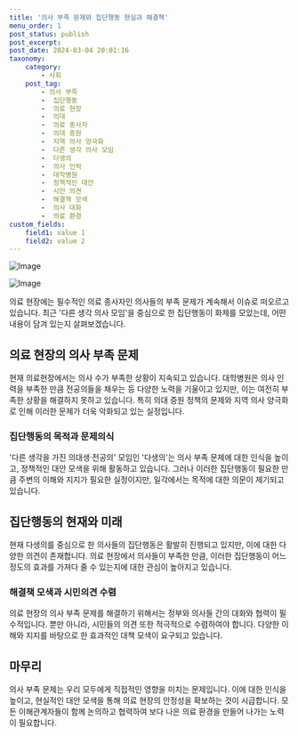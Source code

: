 ```yaml
---
title: '의사 부족 문제와 집단행동 현실과 해결책'
menu_order: 1
post_status: publish
post_excerpt: 
post_date: 2024-03-04 20:01:16
taxonomy:
    category:
        - 사회
    post_tag:
        - 의사 부족
        -  집단행동
        -  의료 현장
        -  의대
        -  의료 종사자
        -  의대 증원
        -  지역 의사 양극화
        -  다른 생각 의사 모임
        -  다생의
        -  의사 인력
        -  대학병원
        -  정책적인 대안
        -  시민 의견
        -  해결책 모색
        -  의사 대화
        -  의료 환경
custom_fields:
    field1: value 1
    field2: value 2
---
```


![Image](https://imgnews.pstatic.net/image/081/2024/03/04/0003434413_001_20240304050416619.jpg?type=w647)

![Image](https://imgnews.pstatic.net/image/081/2024/03/04/0003434413_002_20240304050416657.jpg?type=w647)

의료 현장에는 필수적인 의료 종사자인 의사들의 부족 문제가 계속해서 이슈로 떠오르고 있습니다. 최근 '다른 생각 의사 모임'을 중심으로 한 집단행동이 화제를 모았는데, 어떤 내용이 담겨 있는지 살펴보겠습니다.
## 의료 현장의 의사 부족 문제
현재 의료현장에서는 의사 수가 부족한 상황이 지속되고 있습니다. 대학병원은 의사 인력을 부족한 만큼 전공의들을 채우는 등 다양한 노력을 기울이고 있지만, 이는 여전히 부족한 상황을 해결하지 못하고 있습니다. 특히 의대 증원 정책의 문제와 지역 의사 양극화로 인해 이러한 문제가 더욱 악화되고 있는 실정입니다.
### 집단행동의 목적과 문제의식
'다른 생각을 가진 의대생·전공의' 모임인 '다생의'는 의사 부족 문제에 대한 인식을 높이고, 정책적인 대안 모색을 위해 활동하고 있습니다. 그러나 이러한 집단행동이 필요한 만큼 주변의 이해와 지지가 필요한 실정이지만, 일각에서는 목적에 대한 의문이 제기되고 있습니다.
## 집단행동의 현재와 미래
현재 다생의를 중심으로 한 의사들의 집단행동은 활발히 진행되고 있지만, 이에 대한 다양한 의견이 존재합니다. 의료 현장에서 의사들이 부족한 만큼, 이러한 집단행동이 어느 정도의 효과를 가져다 줄 수 있는지에 대한 관심이 높아지고 있습니다.
### 해결책 모색과 시민의견 수렴
의료 현장의 의사 부족 문제를 해결하기 위해서는 정부와 의사들 간의 대화와 협력이 필수적입니다. 뿐만 아니라, 시민들의 의견 또한 적극적으로 수렴하여야 합니다. 다양한 이해와 지지를 바탕으로 한 효과적인 대책 모색이 요구되고 있습니다.
## 마무리
의사 부족 문제는 우리 모두에게 직접적인 영향을 미치는 문제입니다. 이에 대한 인식을 높이고, 현실적인 대안 모색을 통해 의료 현장의 안정성을 확보하는 것이 시급합니다. 모든 이해관계자들이 함께 논의하고 협력하여 보다 나은 의료 환경을 만들어 나가는 노력이 필요합니다.
